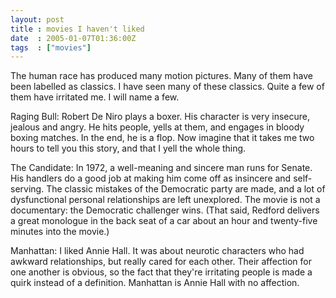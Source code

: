 ```yaml
---
layout: post
title : movies I haven't liked
date  : 2005-01-07T01:36:00Z
tags  : ["movies"]
---
```

The human race has produced many motion pictures.  Many of them have been labelled as classics.  I have seen many of these classics.  Quite a few of them have irritated me.  I will name a few.

Raging Bull:  Robert De Niro plays a boxer.  His character is very insecure, jealous and angry.  He hits people, yells at them, and engages in bloody boxing matches.  In the end, he is a flop.  Now imagine that it takes me two hours to tell you this story, and that I yell the whole thing.

The Candidate:  In 1972, a well-meaning and sincere man runs for Senate.  His handlers do a good job at making him come off as insincere and self-serving. The classic mistakes of the Democratic party are made, and a lot of dysfunctional personal relationships are left unexplored.  The movie is not a documentary: the Democratic challenger wins.  (That said, Redford delivers a great monologue in the back seat of a car about an hour and twenty-five minutes into the movie.)

Manhattan:  I liked Annie Hall.  It was about neurotic characters who had awkward relationships, but really cared for each other.  Their affection for one another is obvious, so the fact that they're irritating people is made a quirk instead of a definition.  Manhattan is Annie Hall with no affection.

